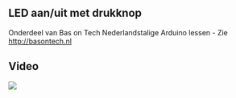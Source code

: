 ## LED aan/uit met drukknop
Onderdeel van Bas on Tech Nederlandstalige Arduino lessen - Zie http://basontech.nl

## Video
[![](http://img.youtube.com/vi/HKh-zfgpzGM/0.jpg)](https://www.youtube.com/watch?v=HKh-zfgpzGM "LED aan/uit met drukknop")